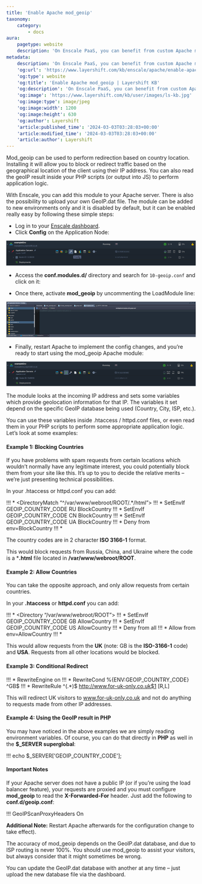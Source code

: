 ```yaml
---
title: 'Enable Apache mod_geoip'
taxonomy:
    category:
        - docs
aura:
    pagetype: website
    description: 'On Enscale PaaS, you can benefit from custom Apache modules, including mod_geoip. Learn how to add it to your Apache server.'
metadata:
    description: 'On Enscale PaaS, you can benefit from custom Apache modules, including mod_geoip. Learn how to add it to your Apache server.'
    'og:url': 'https://www.layershift.com/kb/enscale/apache/enable-apache-mod_geoip'
    'og:type': website
    'og:title': 'Enable Apache mod_geoip | Layershift KB'
    'og:description': 'On Enscale PaaS, you can benefit from custom Apache modules, including mod_geoip. Learn how to add it to your Apache server.'
    'og:image': 'https://www.layershift.com/kb/user/images/ls-kb.jpg'
    'og:image:type': image/jpeg
    'og:image:width': 1200
    'og:image:height': 630
    'og:author': Layershift
    'article:published_time': '2024-03-03T03:28:03+00:00'
    'article:modified_time': '2024-03-03T03:28:03+00:00'
    'article:author': Layershift
---
```


Mod_geoip can be used to perform redirection based on country location. Installing it will allow you to block or redirect traffic based on the geographical location of the client using their IP address. You can also read the geoIP result inside your PHP scripts (or output into JS) to perform application logic.

With Enscale, you can add this module to your Apache server. There is also the possibility to upload your own GeoIP.dat file. The module can be added to new environments only and it is disabled by default, but it can be enabled really easy by following these simple steps:

* Log in to your [Enscale dashboard](https://app.enscale.cloud/).
* Click **Config** on the Application Node:
 
![Enable%20Apache%20mod_geoip-1](Enable%20Apache%20mod_geoip-1.png "Enable%20Apache%20mod_geoip-1")

* Access the **conf.modules.d/** directory and search for `10-geoip.conf` and click on it:

* Once there, activate **mod_geoip** by uncommenting the LoadModule line:

![Enable%20Apache%20mod_geoip-2](Enable%20Apache%20mod_geoip-2.png "Enable%20Apache%20mod_geoip-2")

* Finally, restart Apache to implement the config changes, and you’re ready to start using the mod_geoip Apache module:

![Enable%20Apache%20mod_geoip-3](Enable%20Apache%20mod_geoip-3.png "Enable%20Apache%20mod_geoip-3")

The module looks at the incoming IP address and sets some variables which provide geolocation information for that IP. The variables it set depend on the specific GeoIP database being used (Country, City, ISP, etc.).

You can use these variables inside .htaccess / httpd.conf files, or even read them in your PHP scripts to perform some appropriate application logic. Let’s look at some examples:

#### Example 1: Blocking Countries

If you have problems with spam requests from certain locations which wouldn’t normally have any legitimate interest, you could potentially block them from your site like this. It’s up to you to decide the relative merits – we’re just presenting technical possibilities.

In your .htaccess or httpd.conf you can add:

!!! * <DirectoryMatch “^/var/www/webroot/ROOT/.*/html”>
!!! * SetEnvIf GEOIP_COUNTRY_CODE RU BlockCountry
!!! * SetEnvIf GEOIP_COUNTRY_CODE CN BlockCountry
!!! * SetEnvIf GEOIP_COUNTRY_CODE UA BlockCountry
!!! * Deny from env=BlockCountry
!!! * </DirectoryMatch>

The country codes are in 2 character **ISO 3166-1** format.

This would block requests from Russia, China, and Ukraine where the code is a ***.html** file located in **/var/www/webroot/ROOT**.

#### Example 2: Allow Countries

You can take the opposite approach, and only allow requests from certain countries.

In your **.htaccess** or **httpd.conf** you can add:

!!! * <Directory “/var/www/webroot/ROOT”>
!!! * SetEnvIf GEOIP_COUNTRY_CODE GB AllowCountry
!!! * SetEnvIf GEOIP_COUNTRY_CODE US AllowCountry
!!! * Deny from all
!!! * Allow from env=AllowCountry
!!! * </Directory>

This would allow requests from the **UK** (note: GB is the **ISO-3166-1** code) and **USA**. Requests from all other locations would be blocked.

#### Example 3: Conditional Redirect

!!! * RewriteEngine on
!!! * RewriteCond %{ENV:GEOIP_COUNTRY_CODE} ^GB$
!!! * RewriteRule ^(.*)$ http://www.for-uk-only.co.uk$1 [R,L]

This will redirect UK visitors to www.for-uk-only.co.uk and not do anything to requests made from other IP addresses.

#### Example 4: Using the GeoIP result in PHP

You may have noticed in the above examples we are simply reading environment variables. Of course, you can do that directly in **PHP** as well in the **$_SERVER superglobal**:

!!! echo $_SERVER['GEOIP_COUNTRY_CODE'];

#### Important Notes

If your Apache server does not have a public IP (or if you’re using the load balancer feature), your requests are proxied and you must configure **mod_geoip** to read the **X-Forwarded-For** header. Just add the following to **conf.d/geoip.conf**:

!!! GeoIPScanProxyHeaders On

**Additional Note:** Restart Apache afterwards for the configuration change to take effect).

The accuracy of mod_geoip depends on the GeoIP.dat database, and due to ISP routing is never 100%. You should use mod_geoip to assist your visitors, but always consider that it might sometimes be wrong.

You can update the GeoIP.dat database with another at any time – just upload the new database file via the dashboard.
